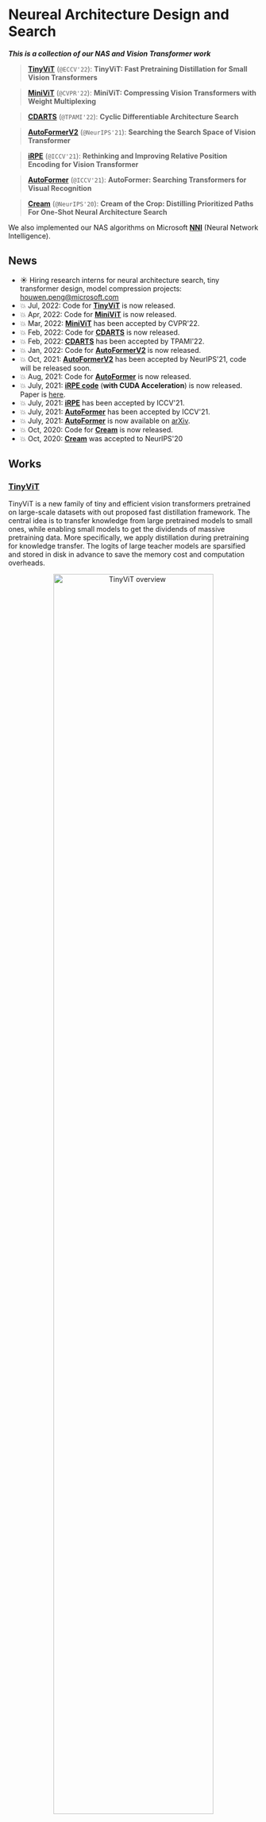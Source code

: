 
# Neureal Architecture Design and Search

***This is a collection of our NAS and Vision Transformer work***

> [**TinyViT**](./TinyViT) (```@ECCV'22```): **TinyViT: Fast Pretraining Distillation for Small Vision Transformers**

> [**MiniViT**](./MiniViT) (```@CVPR'22```): **MiniViT: Compressing Vision Transformers with Weight Multiplexing**

> [**CDARTS**](./CDARTS) (```@TPAMI'22```): **Cyclic Differentiable Architecture Search**


> [**AutoFormerV2**](./AutoFormerV2) (```@NeurIPS'21```): **Searching the Search Space of Vision Transformer**


> [**iRPE**](./iRPE) (```@ICCV'21```): **Rethinking and Improving Relative Position Encoding for Vision Transformer**


> [**AutoFormer**](./AutoFormer) (```@ICCV'21```): **AutoFormer: Searching Transformers for Visual Recognition**


> [**Cream**](./Cream) (```@NeurIPS'20```): **Cream of the Crop: Distilling Prioritized Paths For One-Shot Neural Architecture Search**

We also implemented our NAS algorithms on Microsoft [**NNI**](https://github.com/microsoft/nni) (Neural Network Intelligence).

## News
- :sunny: Hiring research interns for neural architecture search, tiny transformer design, model compression projects: houwen.peng@microsoft.com
- :boom: Jul, 2022: Code for [**TinyViT**](./TinyViT) is now released.
- :boom: Apr, 2022: Code for [**MiniViT**](./MiniViT) is now released.
- :boom: Mar, 2022: [**MiniViT**](https://openaccess.thecvf.com/content/CVPR2022/html/Zhang_MiniViT_Compressing_Vision_Transformers_With_Weight_Multiplexing_CVPR_2022_paper.html) has been accepted by CVPR'22.
- :boom: Feb, 2022: Code for [**CDARTS**](./CDARTS) is now released.
- :boom: Feb, 2022: [**CDARTS**](./CDARTS) has been accepted by TPAMI'22.
- :boom: Jan, 2022: Code for [**AutoFormerV2**](./AutoFormerV2) is now released.
- :boom: Oct, 2021: [**AutoFormerV2**](./AutoFormerV2) has been accepted by NeurIPS'21, code will be released soon.
- :boom: Aug, 2021: Code for [**AutoFormer**](./AutoFormer) is now released.
- :boom: July, 2021: [**iRPE code**](./iRPE) (**with CUDA Acceleration**) is now released. Paper is [here](https://openaccess.thecvf.com/content/ICCV2021/html/Wu_Rethinking_and_Improving_Relative_Position_Encoding_for_Vision_Transformer_ICCV_2021_paper.html).
- :boom: July, 2021: [**iRPE**](https://openaccess.thecvf.com/content/ICCV2021/html/Wu_Rethinking_and_Improving_Relative_Position_Encoding_for_Vision_Transformer_ICCV_2021_paper.html) has been accepted by ICCV'21.
- :boom: July, 2021: [**AutoFormer**](https://openaccess.thecvf.com/content/ICCV2021/html/Chen_AutoFormer_Searching_Transformers_for_Visual_Recognition_ICCV_2021_paper.html) has been accepted by ICCV'21.
- :boom: July, 2021: [**AutoFormer**](./AutoFormer) is now available on [arXiv](https://arxiv.org/abs/2107.00651).
- :boom: Oct, 2020: Code for [**Cream**](./Cream) is now released.
- :boom: Oct, 2020: [**Cream**](./Cream) was accepted to NeurIPS'20

## Works

### [TinyViT](./TinyViT)
TinyViT is a new family of tiny and efficient vision transformers pretrained on large-scale datasets with out proposed fast distillation framework. The central idea is to transfer knowledge from large pretrained models to small ones, while enabling small models to get the dividends of massive pretraining data. More specifically, we apply distillation during pretraining for knowledge transfer. The logits of large teacher models are sparsified and stored in disk in advance to save the memory cost and computation overheads.
<div align="center">
    <img width="80%" alt="TinyViT overview" src="./TinyViT/.figure/framework.png"/>
</div>

### [MiniViT](./MiniViT)
MiniViT is a new compression framework that achieves parameter reduction in vision transformers while retaining the same performance. The central idea of MiniViT is to multiplex the weights of consecutive transformer blocks. Specifically, we make the weights shared across layers, while imposing a transformation on the weights to increase diversity. Weight distillation over self-attention is also applied to transfer knowledge from large-scale ViT models to weight-multiplexed compact models.
<div align="center">
    <img width="70%" alt="MiniViT overview" src="./MiniViT/.figure/framework.png"/>
</div>

### [CDARTS](./CDARTS)
In this work, we propose new joint optimization objectives and a novel Cyclic Differentiable ARchiTecture Search framework, dubbed CDARTS. Considering the structure difference, CDARTS builds a cyclic feedback mechanism between the search and evaluation networks with introspective distillation. 
<div align="center">
    <img width="50%" alt="CDARTS overview" src="CDARTS/demo/framework1.png"/>
</div>


### [AutoFormerV2](./AutoFormerV2)
In this work, instead of searching the architecture in a predefined search space, with the help of AutoFormer, we proposed to search the search space to automatically find a great search space first. 
After that we search the architectures in the searched space. In addition, we provide insightful observations and guidelines for general vision transformer design.
<div align="center">
    <img width="70%" alt="AutoFormerV2 overview" src="AutoFormerV2/.figure/overview.jpg"/>
</div>


### [AutoFormer](./AutoFormer)

AutoFormer is new one-shot architecture search framework dedicated to vision transformer search. It entangles the weights of different vision transformer blocks in the same layers during supernet training. 
Benefiting from the strategy, the trained supernet allows thousands of subnets to be very well-trained. Specifically, the performance of these subnets with weights inherited from the supernet is comparable to those retrained from scratch.
<div align="center">
    <img width="70%" alt="AutoFormer overview" src="AutoFormer/.figure/overview.png"/>
</div>

### [iRPE](./iRPE)
**Image RPE (iRPE for short) methods are new relative position encoding methods dedicated to 2D images**, considering directional relative distance modeling as well as the interactions between queries and relative position embeddings in self-attention mechanism. The proposed iRPE methods are simple and lightweight, being easily plugged into transformer blocks. Experiments demonstrate that solely due to the proposed encoding methods, **DeiT and DETR obtain up to 1.5% (top-1 Acc) and 1.3% (mAP) stable improvements** over their original versions on ImageNet and COCO respectively, without tuning any extra hyperparamters such as learning rate and weight decay. Our ablation and analysis also yield interesting findings, some of which run counter to previous understanding.
<div align="center">
    <img width="70%" alt="iRPE overview" src="iRPE/iRPE.png"/>
</div>


### [Cream](./Cream)
**[[Paper]](https://papers.nips.cc/paper/2020/file/d072677d210ac4c03ba046120f0802ec-Paper.pdf) [[Models-Google Drive]](https://drive.google.com/drive/folders/1NLGAbBF9bA1IUAxKlk2VjgRXhr6RHvRW?usp=sharing)[[Models-Baidu Disk (password: wqw6)]](https://pan.baidu.com/s/1TqQNm2s14oEdyNPimw3T9g) [[Slides]]() [[BibTex]](https://scholar.googleusercontent.com/scholar.bib?q=info:ICWVXc_SsKAJ:scholar.google.com/&output=citation&scisdr=CgUmooXfEMfTi0cV5aU:AAGBfm0AAAAAX7sQ_aXoamdKRaBI12tAVN8REq1VKNwM&scisig=AAGBfm0AAAAAX7sQ_RdYtp6BSro3zgbXVJU2MCgsG730&scisf=4&ct=citation&cd=-1&hl=ja)**  <br/>

In this work, we present a simple yet effective architecture distillation method. The central idea is that subnetworks can learn collaboratively and teach each other throughout the training process, aiming to boost the convergence of individual models. We introduce the concept of prioritized path, which refers to the architecture candidates exhibiting superior performance during training. Distilling knowledge from the prioritized paths is able to boost the training of subnetworks. Since the prioritized paths are changed on the fly depending on their performance and complexity, the final obtained paths are the cream of the crop.
<div >
    <img src="Cream/demo/intro.jpg" width="90%"/>
</div>


## Bibtex
```bibtex
@InProceedings{tiny_vit,
  title={TinyViT: Fast Pretraining Distillation for Small Vision Transformers},
  author={Wu, Kan and Zhang, Jinnian and Peng, Houwen and Liu, Mengchen and Xiao, Bin and Fu, Jianlong and Yuan, Lu},
  booktitle={European conference on computer vision (ECCV)},
  year={2022}
}

@InProceedings{MiniViT,
    title     = {MiniViT: Compressing Vision Transformers With Weight Multiplexing},
    author    = {Zhang, Jinnian and Peng, Houwen and Wu, Kan and Liu, Mengchen and Xiao, Bin and Fu, Jianlong and Yuan, Lu},
    booktitle = {Proceedings of the IEEE/CVF Conference on Computer Vision and Pattern Recognition (CVPR)},
    month     = {June},
    year      = {2022},
    pages     = {12145-12154}
}

@article{CDARTS,
  title={Cyclic Differentiable Architecture Search},
  author={Yu, Hongyuan and Peng, Houwen and Huang, Yan and Fu, Jianlong and Du, Hao and Wang, Liang and Ling, Haibin},
  journal={IEEE Transactions on Pattern Analysis and Machine Intelligence (TPAMI)},
  year={2022}
}

@article{S3,
  title={Searching the Search Space of Vision Transformer},
  author={Minghao, Chen and Kan, Wu and Bolin, Ni and Houwen, Peng and Bei, Liu and Jianlong, Fu and Hongyang, Chao and Haibin, Ling},
  booktitle={Conference and Workshop on Neural Information Processing Systems (NeurIPS)},
  year={2021}
}

@InProceedings{iRPE,
    title     = {Rethinking and Improving Relative Position Encoding for Vision Transformer},
    author    = {Wu, Kan and Peng, Houwen and Chen, Minghao and Fu, Jianlong and Chao, Hongyang},
    booktitle = {Proceedings of the IEEE/CVF International Conference on Computer Vision (ICCV)},
    month     = {October},
    year      = {2021},
    pages     = {10033-10041}
}

@InProceedings{AutoFormer,
    title     = {AutoFormer: Searching Transformers for Visual Recognition},
    author    = {Chen, Minghao and Peng, Houwen and Fu, Jianlong and Ling, Haibin},
    booktitle = {Proceedings of the IEEE/CVF International Conference on Computer Vision (ICCV)},
    month     = {October},
    year      = {2021},
    pages     = {12270-12280}
}

@article{Cream,
  title={Cream of the Crop: Distilling Prioritized Paths For One-Shot Neural Architecture Search},
  author={Peng, Houwen and Du, Hao and Yu, Hongyuan and Li, Qi and Liao, Jing and Fu, Jianlong},
  journal={Advances in Neural Information Processing Systems},
  volume={33},
  year={2020}
}
```

## License
License under an MIT license.


